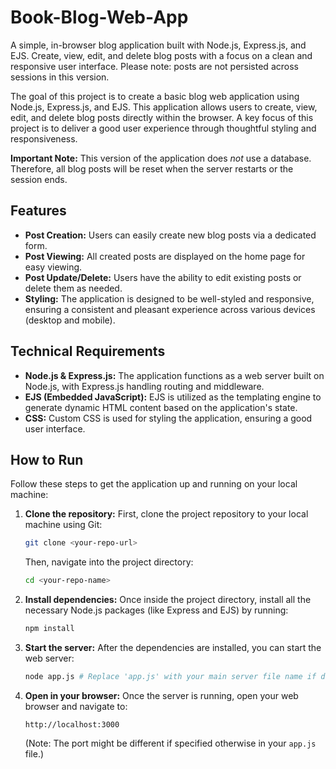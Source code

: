 # Book-Blog-Web-App
A simple, in-browser blog application built with Node.js, Express.js, and EJS. Create, view, edit, and delete blog posts with a focus on a clean and responsive user interface. Please note: posts are not persisted across sessions in this version.


The goal of this project is to create a basic blog web application using Node.js, Express.js, and EJS. This application allows users to create, view, edit, and delete blog posts directly within the browser. A key focus of this project is to deliver a good user experience through thoughtful styling and responsiveness.

**Important Note:** This version of the application does *not* use a database. Therefore, all blog posts will be reset when the server restarts or the session ends.

## Features

* **Post Creation:** Users can easily create new blog posts via a dedicated form.
* **Post Viewing:** All created posts are displayed on the home page for easy viewing.
* **Post Update/Delete:** Users have the ability to edit existing posts or delete them as needed.
* **Styling:** The application is designed to be well-styled and responsive, ensuring a consistent and pleasant experience across various devices (desktop and mobile).

## Technical Requirements

* **Node.js & Express.js:** The application functions as a web server built on Node.js, with Express.js handling routing and middleware.
* **EJS (Embedded JavaScript):** EJS is utilized as the templating engine to generate dynamic HTML content based on the application's state.
* **CSS:** Custom CSS is used for styling the application, ensuring a good user interface.

## How to Run

Follow these steps to get the application up and running on your local machine:

1.  **Clone the repository:**
    First, clone the project repository to your local machine using Git:
    ```bash
    git clone <your-repo-url>
    ```
    Then, navigate into the project directory:
    ```bash
    cd <your-repo-name>
    ```
2.  **Install dependencies:**
    Once inside the project directory, install all the necessary Node.js packages (like Express and EJS) by running:
    ```bash
    npm install
    ```
3.  **Start the server:**
    After the dependencies are installed, you can start the web server:
    ```bash
    node app.js # Replace 'app.js' with your main server file name if different
    ```
4.  **Open in your browser:**
    Once the server is running, open your web browser and navigate to:
    ```
    http://localhost:3000
    ```
    (Note: The port might be different if specified otherwise in your `app.js` file.)
